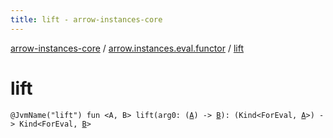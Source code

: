 ```yaml
---
title: lift - arrow-instances-core
---
```


[arrow-instances-core](../index.html) / [arrow.instances.eval.functor](index.html) / [lift](./lift.html)

# lift

`@JvmName("lift") fun <A, B> lift(arg0: (`[`A`](lift.html#A)`) -> `[`B`](lift.html#B)`): (Kind<ForEval, `[`A`](lift.html#A)`>) -> Kind<ForEval, `[`B`](lift.html#B)`>`